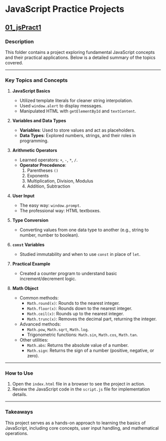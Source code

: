 # JavaScript Practice Projects

## [01_jsPract1](./01_jsPract1/)

### **Description**
This folder contains a project exploring fundamental JavaScript concepts and their practical applications. Below is a detailed summary of the topics covered.

---

### **Key Topics and Concepts**

1. **JavaScript Basics**
   - Utilized template literals for cleaner string interpolation.
   - Used `window.alert` to display messages.
   - Manipulated HTML with `getElementById` and `textContent`.

2. **Variables and Data Types**
   - **Variables**: Used to store values and act as placeholders.
   - **Data Types**: Explored numbers, strings, and their roles in programming.

3. **Arithmetic Operators**
   - Learned operators: `+`, `-`, `*`, `/`.
   - **Operator Precedence**:
     1. Parentheses `()`
     2. Exponents
     3. Multiplication, Division, Modulus
     4. Addition, Subtraction

4. **User Input**
   - The easy way: `window.prompt`.
   - The professional way: HTML textboxes.

5. **Type Conversion**
   - Converting values from one data type to another (e.g., string to number, number to boolean).

6. **`const` Variables**
   - Studied immutability and when to use `const` in place of `let`.

7. **Practical Example**
   - Created a counter program to understand basic increment/decrement logic.

8. **Math Object**
   - Common methods:
     - `Math.round(x)`: Rounds to the nearest integer.
     - `Math.floor(x)`: Rounds down to the nearest integer.
     - `Math.ceil(x)`: Rounds up to the nearest integer.
     - `Math.trunc(x)`: Removes the decimal part, returning the integer.
   - Advanced methods:
     - `Math.pow`, `Math.sqrt`, `Math.log`.
     - Trigonometric functions: `Math.sin`, `Math.cos`, `Math.tan`.
   - Other utilities:
     - `Math.abs`: Returns the absolute value of a number.
     - `Math.sign`: Returns the sign of a number (positive, negative, or zero).

---

### **How to Use**
1. Open the `index.html` file in a browser to see the project in action.
2. Review the JavaScript code in the `script.js` file for implementation details.

---

### **Takeaways**
This project serves as a hands-on approach to learning the basics of JavaScript, including core concepts, user input handling, and mathematical operations.


